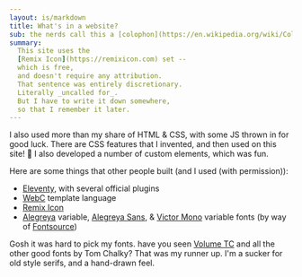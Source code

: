 ```yaml
---
layout: is/markdown
title: What's in a website?
sub: the nerds call this a [colophon](https://en.wikipedia.org/wiki/Colophon_(publishing))
summary:
  This site uses the
  [Remix Icon](https://remixicon.com) set --
  which is free,
  and doesn't require any attribution.
  That sentence was entirely discretionary.
  Literally _uncalled for_.
  But I have to write it down somewhere,
  so that I remember it later.
---
```


I also used more than my share of HTML & CSS,
with some JS thrown in for good luck.
There are CSS features that I invented,
and then used on this site!
<emo-ji>🤯</emo-ji>
I also developed a number of custom elements, which was fun.

Here are some things that other people built
(and I used (with permission)):

- [Eleventy](https://www.11ty.dev/),
  with several official plugins
- [WebC](https://www.11ty.dev/docs/languages/webc/) template language
- [Remix Icon](https://remixicon.com)
- [Alegreya](https://www.huertatipografica.com/en/fonts/alegreya-ht-pro)
  variable,
  [Alegreya Sans](https://www.huertatipografica.com/en/fonts/alegreya-sans-ht),
  & [Victor Mono](https://rubjo.github.io/victor-mono/) variable
  fonts (by way of [Fontsource](https://fontsource.org/))

Gosh it was hard to pick my fonts.
have you seen [Volume TC](https://tomchalky.com/product/volume-handcrafted-trio-font-family/)
and all the other good fonts by Tom Chalky?
That was my runner up.
I'm a sucker for old style serifs,
and a hand-drawn feel.
